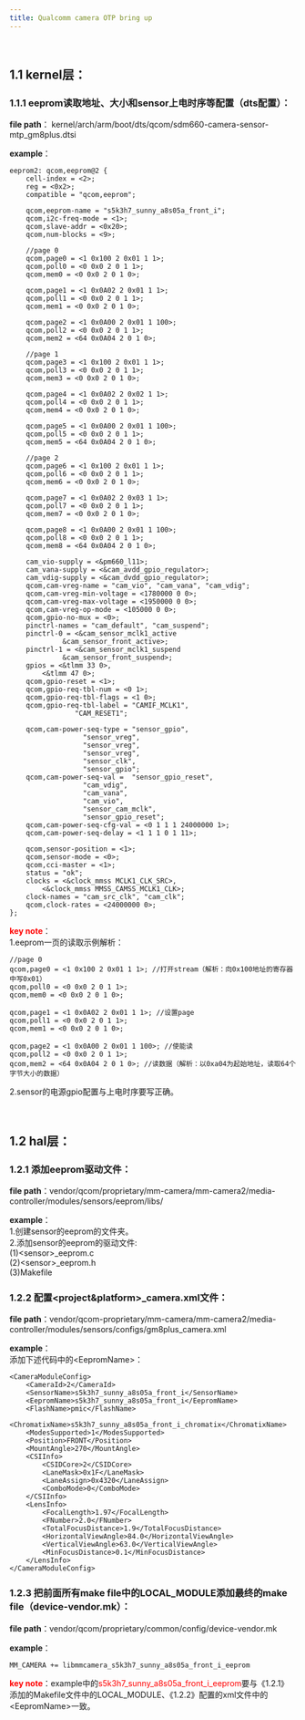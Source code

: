 ```yaml
---
title: Qualcomm camera OTP bring up
---
```


</br>

## 1.1 kernel层：
### 1.1.1 eeprom读取地址、大小和sensor上电时序等配置（dts配置）：
**file path**：
kernel/arch/arm/boot/dts/qcom/sdm660-camera-sensor-mtp_gm8plus.dtsi

**example**：

	eeprom2: qcom,eeprom@2 {
        cell-index = <2>;
        reg = <0x2>;
        compatible = "qcom,eeprom";

        qcom,eeprom-name = "s5k3h7_sunny_a8s05a_front_i";
        qcom,i2c-freq-mode = <1>;
        qcom,slave-addr = <0x20>;
        qcom,num-blocks = <9>;

        //page 0
        qcom,page0 = <1 0x100 2 0x01 1 1>;
        qcom,poll0 = <0 0x0 2 0 1 1>;
        qcom,mem0 = <0 0x0 2 0 1 0>;

        qcom,page1 = <1 0x0A02 2 0x01 1 1>;
        qcom,poll1 = <0 0x0 2 0 1 1>;
        qcom,mem1 = <0 0x0 2 0 1 0>;

        qcom,page2 = <1 0x0A00 2 0x01 1 100>;
        qcom,poll2 = <0 0x0 2 0 1 1>;
        qcom,mem2 = <64 0x0A04 2 0 1 0>;

        //page 1
        qcom,page3 = <1 0x100 2 0x01 1 1>;
        qcom,poll3 = <0 0x0 2 0 1 1>;
        qcom,mem3 = <0 0x0 2 0 1 0>;

        qcom,page4 = <1 0x0A02 2 0x02 1 1>;
        qcom,poll4 = <0 0x0 2 0 1 1>;
        qcom,mem4 = <0 0x0 2 0 1 0>;

        qcom,page5 = <1 0x0A00 2 0x01 1 100>;
        qcom,poll5 = <0 0x0 2 0 1 1>;
        qcom,mem5 = <64 0x0A04 2 0 1 0>;

        //page 2
        qcom,page6 = <1 0x100 2 0x01 1 1>;
        qcom,poll6 = <0 0x0 2 0 1 1>;
        qcom,mem6 = <0 0x0 2 0 1 0>;

        qcom,page7 = <1 0x0A02 2 0x03 1 1>;
        qcom,poll7 = <0 0x0 2 0 1 1>;
        qcom,mem7 = <0 0x0 2 0 1 0>;

        qcom,page8 = <1 0x0A00 2 0x01 1 100>;
        qcom,poll8 = <0 0x0 2 0 1 1>;
        qcom,mem8 = <64 0x0A04 2 0 1 0>;

        cam_vio-supply = <&pm660_l11>;
        cam_vana-supply = <&cam_avdd_gpio_regulator>;
        cam_vdig-supply = <&cam_dvdd_gpio_regulator>;
        qcom,cam-vreg-name = "cam_vio", "cam_vana", "cam_vdig";
        qcom,cam-vreg-min-voltage = <1780000 0 0>;
        qcom,cam-vreg-max-voltage = <1950000 0 0>;
        qcom,cam-vreg-op-mode = <105000 0 0>;
        qcom,gpio-no-mux = <0>;
        pinctrl-names = "cam_default", "cam_suspend";
        pinctrl-0 = <&cam_sensor_mclk1_active
                 &cam_sensor_front_active>;
        pinctrl-1 = <&cam_sensor_mclk1_suspend
                 &cam_sensor_front_suspend>;
        gpios = <&tlmm 33 0>,
            <&tlmm 47 0>;
        qcom,gpio-reset = <1>;
        qcom,gpio-req-tbl-num = <0 1>;
        qcom,gpio-req-tbl-flags = <1 0>;
        qcom,gpio-req-tbl-label = "CAMIF_MCLK1",
                    "CAM_RESET1";

        qcom,cam-power-seq-type = "sensor_gpio",
                      "sensor_vreg",
                      "sensor_vreg",
                      "sensor_vreg",
                      "sensor_clk",
                      "sensor_gpio";
        qcom,cam-power-seq-val =  "sensor_gpio_reset",
                      "cam_vdig",
                      "cam_vana",
                      "cam_vio",
                      "sensor_cam_mclk",
                      "sensor_gpio_reset";
        qcom,cam-power-seq-cfg-val = <0 1 1 1 24000000 1>;
        qcom,cam-power-seq-delay = <1 1 1 0 1 11>;

        qcom,sensor-position = <1>;
        qcom,sensor-mode = <0>;
        qcom,cci-master = <1>;
        status = "ok";
        clocks = <&clock_mmss MCLK1_CLK_SRC>,
            <&clock_mmss MMSS_CAMSS_MCLK1_CLK>;
        clock-names = "cam_src_clk", "cam_clk";
        qcom,clock-rates = <24000000 0>;
    };

<font color=ff0000>**key note**</font>： </br>
1.eeprom一页的读取示例解析：

	//page 0
    qcom,page0 = <1 0x100 2 0x01 1 1>; //打开stream（解析：向0x100地址的寄存器中写0x01）
    qcom,poll0 = <0 0x0 2 0 1 1>;
    qcom,mem0 = <0 0x0 2 0 1 0>;

    qcom,page1 = <1 0x0A02 2 0x01 1 1>; //设置page
    qcom,poll1 = <0 0x0 2 0 1 1>;
    qcom,mem1 = <0 0x0 2 0 1 0>;

    qcom,page2 = <1 0x0A00 2 0x01 1 100>; //使能读
    qcom,poll2 = <0 0x0 2 0 1 1>;
    qcom,mem2 = <64 0x0A04 2 0 1 0>; //读数据（解析：以0xa04为起始地址，读取64个字节大小的数据）

2.sensor的电源gpio配置与上电时序要写正确。

</br>

## 1.2 hal层：
### 1.2.1 添加eeprom驱动文件：
**file path**：vendor/qcom/proprietary/mm-camera/mm-camera2/media-controller/modules/sensors/eeprom/libs/

**example**： </br>
1.创建sensor的eeprom的文件夹。 </br>
2.添加sensor的eeprom的驱动文件: </br>
(1)&lt;sensor>&#95;eeprom.c </br>
(2)&lt;sensor>&#95;eeprom.h </br>
(3)Makefile </br>

### 1.2.2 配置&lt;project&platform>_camera.xml文件：
**file path**：vendor/qcom-proprietary/mm-camera/mm-camera2/media-controller/modules/sensors/configs/gm8plus_camera.xml

**example**： </br>
添加下述代码中的&lt;EepromName>：

    <CameraModuleConfig>
        <CameraId>2</CameraId>
        <SensorName>s5k3h7_sunny_a8s05a_front_i</SensorName>
        <EepromName>s5k3h7_sunny_a8s05a_front_i</EepromName>
        <FlashName>pmic</FlashName>
        <ChromatixName>s5k3h7_sunny_a8s05a_front_i_chromatix</ChromatixName>
        <ModesSupported>1</ModesSupported>
        <Position>FRONT</Position>
        <MountAngle>270</MountAngle>
        <CSIInfo>
            <CSIDCore>2</CSIDCore>
            <LaneMask>0x1F</LaneMask>
            <LaneAssign>0x4320</LaneAssign>
            <ComboMode>0</ComboMode>
        </CSIInfo>
        <LensInfo>
            <FocalLength>1.97</FocalLength>
            <FNumber>2.0</FNumber>
            <TotalFocusDistance>1.9</TotalFocusDistance>
            <HorizontalViewAngle>84.0</HorizontalViewAngle>
            <VerticalViewAngle>63.0</VerticalViewAngle>
            <MinFocusDistance>0.1</MinFocusDistance>
        </LensInfo>
    </CameraModuleConfig>

### 1.2.3 把前面所有make file中的LOCAL_MODULE添加最终的make file（device-vendor.mk）：
**file path**：vendor/qcom/proprietary/common/config/device-vendor.mk

**example**：

	MM_CAMERA += libmmcamera_s5k3h7_sunny_a8s05a_front_i_eeprom

<font color=ff0000>**key note**</font>：example中的<font color=ff0000>s5k3h7&#95;sunny&#95;a8s05a&#95;front&#95;i&#95;eeprom</font>要与《1.2.1》添加的Makefile文件中的LOCAL_MODULE、《1.2.2》配置的xml文件中的&lt;EepromName>一致。